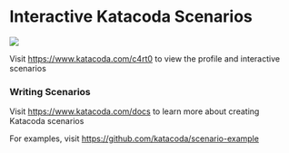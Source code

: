 # Interactive Katacoda Scenarios

[![](http://shields.katacoda.com/katacoda/c4rt0/count.svg)](https://www.katacoda.com/c4rt0 "Get your profile on Katacoda.com")

Visit https://www.katacoda.com/c4rt0 to view the profile and interactive scenarios

### Writing Scenarios
Visit https://www.katacoda.com/docs to learn more about creating Katacoda scenarios

For examples, visit https://github.com/katacoda/scenario-example
